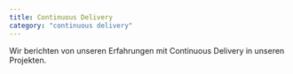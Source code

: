 ```yaml
---
title: Continuous Delivery
category: "continuous delivery"
---
```


Wir berichten von unseren Erfahrungen mit Continuous Delivery in unseren Projekten.
